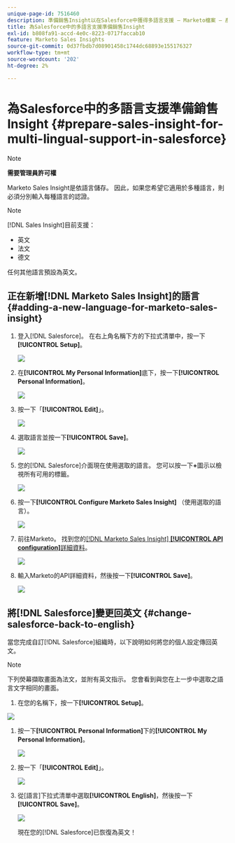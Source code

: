 ```yaml
---
unique-page-id: 7516460
description: 準備銷售Insight以在Salesforce中獲得多語言支援 — Marketo檔案 — 產品檔案
title: 為Salesforce中的多語言支援準備銷售Insight
exl-id: b808fa91-accd-4e0c-8223-0717faccab10
feature: Marketo Sales Insights
source-git-commit: 0d37fbdb7d08901458c1744dc68893e155176327
workflow-type: tm+mt
source-wordcount: '202'
ht-degree: 2%

---
```


# 為Salesforce中的多語言支援準備銷售Insight {#prepare-sales-insight-for-multi-lingual-support-in-salesforce}

>[!NOTE]
>
>**需要管理員許可權**

Marketo Sales Insight是依語言儲存。 因此，如果您希望它適用於多種語言，則必須分別輸入每種語言的認證。

>[!NOTE]
>
>[!DNL Sales Insight]目前支援：
>
>* 英文
>* 法文
>* 德文
>
>任何其他語言預設為英文。

## 正在新增[!DNL Marketo Sales Insight]的語言 {#adding-a-new-language-for-marketo-sales-insight}

1. 登入[!DNL Salesforce]。 在右上角名稱下方的下拉式清單中，按一下&#x200B;**[!UICONTROL Setup]**。

   ![](assets/image2015-7-6-16-3a5-3a6.png)

1. 在&#x200B;**[!UICONTROL My Personal Information]**&#x200B;底下，按一下&#x200B;**[!UICONTROL Personal Information]**。

   ![](assets/image2015-7-6-16-3a5-3a25.png)

1. 按一下「**[!UICONTROL Edit]**」。

   ![](assets/image2015-7-6-16-3a5-3a38.png)

1. 選取語言並按一下&#x200B;**[!UICONTROL Save]**。

   ![](assets/image2015-7-6-16-3a5-3a47.png)

1. 您的[!DNL Salesforce]介面現在使用選取的語言。 您可以按一下&#x200B;**+**&#x200B;圖示以檢視所有可用的標籤。

   ![](assets/image2015-7-6-16-3a6-3a10.png)

1. 按一下&#x200B;**[!UICONTROL Configure Marketo Sales Insight]** （使用選取的語言）。

   ![](assets/image2015-7-6-16-3a7-3a15.png)

1. 前往Marketo。 找到您的&#x200B;[[!DNL Marketo Sales Insight] **[!UICONTROL API configuration]**&#x200B;詳細資料](/help/marketo/product-docs/marketo-sales-insight/msi-for-salesforce/configuration/configure-marketo-sales-insight-in-salesforce-enterprise-unlimited.md#configure-marketo-sales-insight)。

   ![](assets/image2015-7-6-16-3a41-3a2.png)

1. 輸入Marketo的API詳細資料，然後按一下&#x200B;**[!UICONTROL Save]**。

   ![](assets/image2015-7-6-16-3a7-3a43.png)

## 將[!DNL Salesforce]變更回英文 {#change-salesforce-back-to-english}

當您完成自訂[!DNL Salesforce]組織時，以下說明如何將您的個人設定傳回英文。

>[!NOTE]
>
>下列熒幕擷取畫面為法文，並附有英文指示。  您會看到與您在上一步中選取之語言文字相同的畫面。

1. 在您的名稱下，按一下&#x200B;**[!UICONTROL Setup]**。

![](assets/image2015-7-6-16-3a5-3a6.png)

1. 按一下&#x200B;**[!UICONTROL Personal Information]**&#x200B;下的&#x200B;**[!UICONTROL My Personal Information]**。

   ![](assets/image2015-7-6-16-3a8-3a3.png)

1. 按一下「**[!UICONTROL Edit]**」。

   ![](assets/image2015-7-6-16-3a8-3a19.png)

1. 從[語言]下拉式清單中選取&#x200B;**[!UICONTROL English]**，然後按一下&#x200B;**[!UICONTROL Save]**。

   ![](assets/image2015-7-6-16-3a8-3a31.png)

   現在您的[!DNL Salesforce]已恢復為英文！
